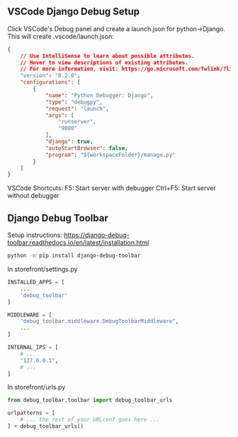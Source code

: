 
## VSCode Django Debug Setup

Click VSCode's Debug panel and create a launch.json for python->Django. This will create .vscode/launch.json:
```json
{
    // Use IntelliSense to learn about possible attributes.
    // Hover to view descriptions of existing attributes.
    // For more information, visit: https://go.microsoft.com/fwlink/?linkid=830387
    "version": "0.2.0",
    "configurations": [
        {
            "name": "Python Debugger: Django",
            "type": "debugpy",  
            "request": "launch",
            "args": [
                "runserver",
                "9000"
            ],
            "django": true,
            "autoStartBrowser": false,
            "program": "${workspaceFolder}/manage.py"
        }
    ]
}
```

VSCode Shortcuts:
F5: Start server with debugger
Ctrl+F5: Start server without debugger


## Django Debug Toolbar
Setup instructions: https://django-debug-toolbar.readthedocs.io/en/latest/installation.html
```bash
python -m pip install django-debug-toolbar
```

In storefront/settings.py
```python
INSTALLED_APPS = [
    ...
    'debug_toolbar'
]

MIDDLEWARE = [
    "debug_toolbar.middleware.DebugToolbarMiddleware",
    ...
]

INTERNAL_IPS = [
    # ...
    "127.0.0.1",
    # ...
]
```


In storefront/urls.py 

```python
from debug_toolbar.toolbar import debug_toolbar_urls

urlpatterns = [
    # ... the rest of your URLconf goes here ...
] + debug_toolbar_urls()
```